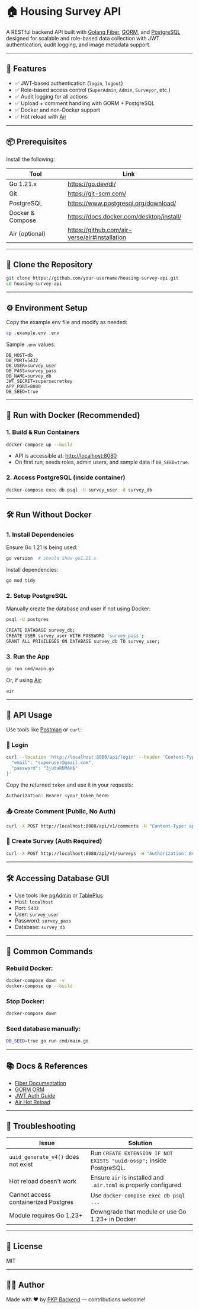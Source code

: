 # 🏠 Housing Survey API

A RESTful backend API built with [Golang Fiber](https://docs.gofiber.io/), [GORM](https://gorm.io/index.html), and [PostgreSQL](https://www.postgresql.org/) designed for scalable and role-based data collection with JWT authentication, audit logging, and image metadata support.

---

## 🚀 Features

- ✅ JWT-based authentication (`login`, `logout`)
- ✅ Role-based access control (`SuperAdmin`, `Admin`, `Surveyor`, etc.)
- ✅ Audit logging for all actions
- ✅ Upload + comment handling with GORM + PostgreSQL
- ✅ Docker and non-Docker support
- ✅ Hot reload with [Air](https://github.com/air-verse/air)

---

## 📦 Prerequisites

Install the following:

| Tool           | Link                                                                 |
|----------------|----------------------------------------------------------------------|
| Go 1.21.x      | https://go.dev/dl/                                                   |
| Git            | https://git-scm.com/                                                 |
| PostgreSQL     | https://www.postgresql.org/download/                                 |
| Docker & Compose | https://docs.docker.com/desktop/install/                            |
| Air (optional) | https://github.com/air-verse/air#installation                        |

---

## 📁 Clone the Repository

```bash
git clone https://github.com/your-username/housing-survey-api.git
cd housing-survey-api
```

---

## ⚙️ Environment Setup

Copy the example env file and modify as needed:

```bash
cp .example.env .env
```

Sample `.env` values:

```env
DB_HOST=db
DB_PORT=5432
DB_USER=survey_user
DB_PASS=survey_pass
DB_NAME=survey_db
JWT_SECRET=supersecretkey
APP_PORT=8080
DB_SEED=true
```

---

## 🐳 Run with Docker (Recommended)

### 1. Build & Run Containers

```bash
docker-compose up --build
```

- API is accessible at: [http://localhost:8080](http://localhost:8080)
- On first run, seeds roles, admin users, and sample data if `DB_SEED=true`.

### 2. Access PostgreSQL (inside container)

```bash
docker-compose exec db psql -U survey_user -d survey_db
```

---

## 🛠️ Run Without Docker

### 1. Install Dependencies

Ensure Go 1.21 is being used:

```bash
go version  # should show go1.21.x
```

Install dependencies:

```bash
go mod tidy
```

### 2. Setup PostgreSQL

Manually create the database and user if not using Docker:

```bash
psql -U postgres

CREATE DATABASE survey_db;
CREATE USER survey_user WITH PASSWORD 'survey_pass';
GRANT ALL PRIVILEGES ON DATABASE survey_db TO survey_user;
```

### 3. Run the App

```bash
go run cmd/main.go
```

Or, if using [Air](https://github.com/air-verse/air):

```bash
air
```

---

## 🧪 API Usage

Use tools like [Postman](https://www.postman.com/) or `curl`:

### 🔐 Login

```bash
curl --location 'http://localhost:8080/api/login' --header 'Content-Type: application/json' --data '{
  "email": "superuser@gmail.com",
  "password": "3jutaRUMAH$"
}'
```

Copy the returned `token` and use it in your requests:

```bash
Authorization: Bearer <your_token_here>
```

### 📤 Create Comment (Public, No Auth)

```bash
curl -X POST http://localhost:8080/api/v1/comments -H "Content-Type: application/json" -d '{"content":"My public comment"}'
```

### 🔐 Create Survey (Auth Required)

```bash
curl -X POST http://localhost:8080/api/v1/surveys -H "Authorization: Bearer <your_token>" -H "Content-Type: application/json" -d '{"address":"Jl. Testing No.1","coordinate":"-6.2,106.8","type":"House"}'
```

---

## 🛠 Accessing Database GUI

- Use tools like [pgAdmin](https://www.pgadmin.org/) or [TablePlus](https://tableplus.com/)
- Host: `localhost`
- Port: `5432`
- User: `survey_user`
- Password: `survey_pass`
- Database: `survey_db`

---

## 🔄 Common Commands

### Rebuild Docker:

```bash
docker-compose down -v
docker-compose up --build
```

### Stop Docker:

```bash
docker-compose down
```

### Seed database manually:

```bash
DB_SEED=true go run cmd/main.go
```

---

## 📚 Docs & References

- [Fiber Documentation](https://docs.gofiber.io/)
- [GORM ORM](https://gorm.io/)
- [JWT Auth Guide](https://jwt.io/introduction/)
- [Air Hot Reload](https://github.com/air-verse/air)

---

## 🙋 Troubleshooting

| Issue                                         | Solution                                                                 |
|----------------------------------------------|--------------------------------------------------------------------------|
| `uuid_generate_v4()` does not exist           | Run `CREATE EXTENSION IF NOT EXISTS "uuid-ossp";` inside PostgreSQL.     |
| Hot reload doesn't work                       | Ensure `air` is installed and `.air.toml` is properly configured         |
| Cannot access containerized Postgres          | Use `docker-compose exec db psql ...`                                    |
| Module requires Go 1.23+                      | Downgrade that module or use Go 1.23+ in Docker                          |

---

## 📄 License

MIT

---

## 👨‍💻 Author

Made with ❤️ by [PKP Backend](https://github.com/pkpbackend) — contributions welcome!